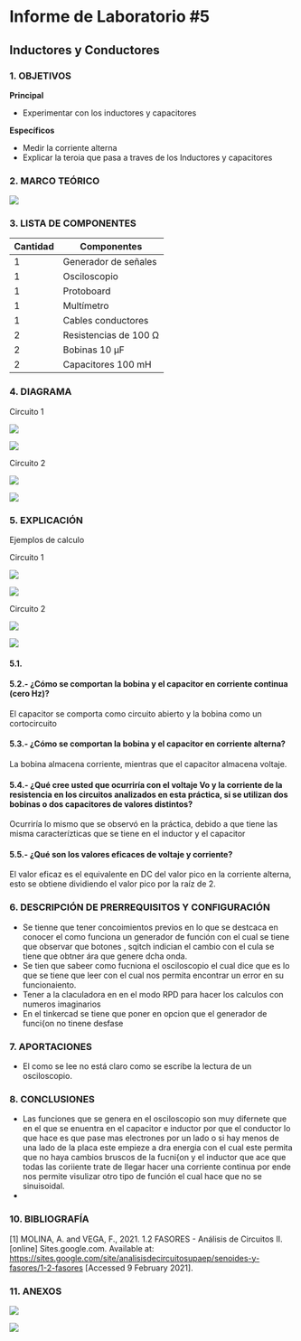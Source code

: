 # Informe de Laboratorio #5
## Inductores y Conductores

### 1.	OBJETIVOS

**Principal**

 - Experimentar con los inductores y capacitores
 
**Específicos**

- Medir la corriente alterna
- Explicar la teroia que pasa a traves de los Inductores y capacitores

### 2.	MARCO TEÓRICO 

![](https://github.com/SanchezMaiAndresSebastian/Laboratorio-5/blob/main/Fotos/1.png) 

### 3.	LISTA DE COMPONENTES

| Cantidad | Componentes | 
| -------- | ----------- | 
| 1 | Generador de señales | 
| 1 | Osciloscopio |
| 1 | Protoboard |
| 1 | Multímetro |
| 1 | Cables conductores |
| 2 | Resistencias de 100 Ω |
| 2 | Bobinas 10 µF |
| 2 | Capacitores 100 mH |
 
### 4. DIAGRAMA

Circuito 1

![](https://github.com/SanchezMaiAndresSebastian/Laboratorio-5/blob/main/Fotos/2.png) 

![](https://github.com/SanchezMaiAndresSebastian/Laboratorio-5/blob/main/Fotos/3.png) 

Circuito 2

![](https://github.com/SanchezMaiAndresSebastian/Laboratorio-5/blob/main/Fotos/4.png) 

![](https://github.com/SanchezMaiAndresSebastian/Laboratorio-5/blob/main/Fotos/5.png) 

### 5.	EXPLICACIÓN

Ejemplos de calculo

Circuito 1

![](https://github.com/SanchezMaiAndresSebastian/Laboratorio-5/blob/main/Fotos/6.png) 

![](https://github.com/SanchezMaiAndresSebastian/Laboratorio-5/blob/main/Fotos/7.png) 

Circuito 2

![](https://github.com/SanchezMaiAndresSebastian/Laboratorio-5/blob/main/Fotos/8.png) 

![](https://github.com/SanchezMaiAndresSebastian/Laboratorio-5/blob/main/Fotos/9.png) 

#### 5.1.

#### 5.2.- ¿Cómo se comportan la bobina y el capacitor en corriente continua (cero Hz)?

El capacitor se comporta como circuito abierto y la bobina como un cortocircuito

#### 5.3.- ¿Cómo se comportan la bobina y el capacitor en corriente alterna?

La bobina almacena corriente, mientras que el capacitor almacena voltaje.

#### 5.4.- ¿Qué cree usted que ocurriría con el voltaje Vo y la corriente de la resistencia en los circuitos analizados en esta práctica, si se utilizan dos bobinas o dos capacitores de valores distintos?

Ocurriría lo mismo que se observó en la práctica, debido a que tiene las misma caracterízticas que se tiene en el inductor y el capacitor


#### 5.5.- ¿Qué son los valores eficaces de voltaje y corriente?

El valor eficaz es el equivalente en DC del valor pico en la corriente alterna, esto se obtiene dividiendo el valor pico por la raíz de 2.




### 6.	 DESCRIPCIÓN DE PRERREQUISITOS Y CONFIGURACIÓN

 - Se tienne que tener concoimientos previos en lo que se destcaca en conocer el como funciona un generador de función con el cual se tiene que observar que botones , sqitch indician el cambio con el cula se tiene que obtner ára que genere dcha onda.
 - Se tien que sabeer como fucniona el osciloscopio el cual dice que es lo que se tiene que leer con el cual nos permita encontrar un error en su funcionaiento.
 - Tener a la claculadora en en el modo RPD para hacer los calculos con numeros imaginarios
 - En el tinkercad se tiene que poner en opcion que el generador de funci{on no tinene desfase

 
### 7.	APORTACIONES

 - El como se lee no está claro como se escribe la lectura de un osciloscopio.
 
 
### 8.	CONCLUSIONES
 - Las funciones que se genera en el osciloscopio son muy difernete que en el que se enuentra en el capacitor e inductor por que el conductor lo que hace es que pase mas electrones por un lado o si hay menos de una lado de la placa este empieze a dra energia con el cual este permita que no haya cambios bruscos de la fucni{on   y el inductor que ace que todas las coriiente trate de llegar hacer una corriente continua por ende nos permite visulizar otro tipo de función el cual hace que no se sinuisoidal.
 - 


### 10.	BIBLIOGRAFÍA

[1] MOLINA, A. and VEGA, F., 2021. 1.2 FASORES - Análisis de Circuitos II. [online] Sites.google.com. Available at: <https://sites.google.com/site/analisisdecircuitosupaep/senoides-y-fasores/1-2-fasores> [Accessed 9 February 2021].


### 11.	 ANEXOS

![](https://github.com/SanchezMaiAndresSebastian/Laboratorio-5/blob/main/Fotos/10.png) 

![](https://github.com/SanchezMaiAndresSebastian/Laboratorio-5/blob/main/Fotos/11.png) 
